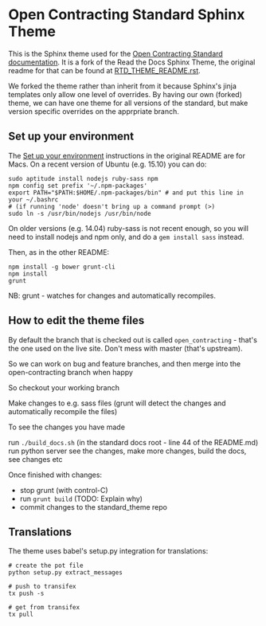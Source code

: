 # Open Contracting Standard Sphinx Theme

This is the Sphinx theme used for the [Open Contracting Standard documentation](https://github.com/open-contracting/standard). It is a fork of the Read the Docs Sphinx Theme, the original readme for that can be found at [RTD_THEME_README.rst](RTD_THEME_README.rst).

We forked the theme rather than inherit from it because Sphinx's jinja templates only allow one level of overrides. By having our own (forked) theme, we can have one theme for all versions of the standard, but make version specific overrides on the apprpriate branch.

## Set up your environment

The [Set up your environment](https://github.com/open-contracting/standard_theme/blob/open_contracting/RTD_THEME_README.rst#set-up-your-environment) instructions in the original README are for Macs. On a recent version of Ubuntu (e.g. 15.10) you can do:

```
sudo aptitude install nodejs ruby-sass npm
npm config set prefix '~/.npm-packages'
export PATH="$PATH:$HOME/.npm-packages/bin" # and put this line in your ~/.bashrc
# (if running 'node' doesn't bring up a command prompt (>)
sudo ln -s /usr/bin/nodejs /usr/bin/node
```

On older versions (e.g. 14.04) ruby-sass is not recent enough, so you will need to install nodejs and npm only, and do a `gem install sass` instead.

Then, as in the other README:

```
npm install -g bower grunt-cli
npm install
grunt
```

NB: grunt - watches for changes and automatically recompiles.

## How to edit the theme files

By default the branch that is checked out is called `open_contracting` - that's the one used on the live site. Don't mess with master (that's upstream).

So we can work on bug and feature branches, and then merge into the open-contracting branch when happy

So checkout your working branch

Make changes to e.g. sass files (grunt will detect the changes and automatically recompile the files)

To see the changes you have made

run `./build_docs.sh` (in the standard docs root - line 44 of the README.md)
run python server
see the changes, make more changes, build the docs, see changes etc

Once finished with changes:
* stop grunt (with control-C)
* run `grunt build` (TODO: Explain why)
* commit changes to the standard_theme repo


## Translations

The theme uses babel's setup.py integration for translations:

```
# create the pot file
python setup.py extract_messages

# push to transifex
tx push -s

# get from transifex
tx pull 
```
